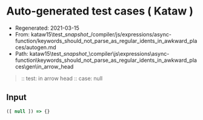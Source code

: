 # Auto-generated test cases ( Kataw )
- Regenerated: 2021-03-15
- From: kataw15\test\__snapshot__/compiler/js/expressions/async-function/keywords_should_not_parse_as_regular_idents_in_awkward_places/autogen.md
- Path: kataw15\test\__snapshot__\compiler\js\expressions\async-function\keywords_should_not_parse_as_regular_idents_in_awkward_places\gen\in_arrow_head
> :: test: in arrow head
> :: case: null
## Input

`````js
([ null ]) => {}
`````

